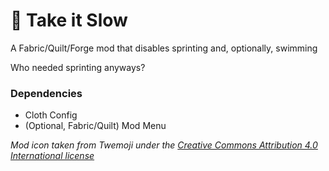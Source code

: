 # 🐢 Take it Slow

A Fabric/Quilt/Forge mod that disables sprinting and, optionally, swimming

Who needed sprinting anyways?

### Dependencies
- Cloth Config
- (Optional, Fabric/Quilt) Mod Menu

*Mod icon taken from Twemoji under the [Creative Commons Attribution 4.0 International license](https://github.com/twitter/twemoji/blob/master/LICENSE-GRAPHICS)* 
